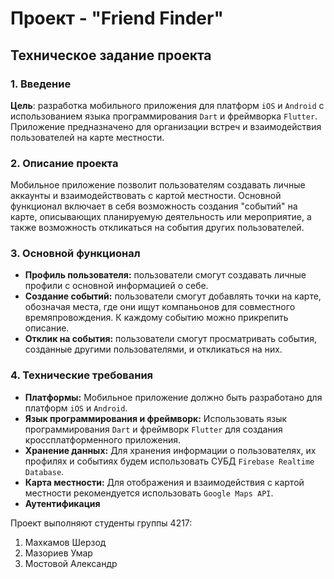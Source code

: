 # Проект - "Friend Finder"

## Техническое задание проекта
### 1. Введение

**Цель**: разработка мобильного приложения для платформ `iOS` и `Android` с использованием языка программирования `Dart` и фреймворка `Flutter`. Приложение предназначено для организации встреч и взаимодействия пользователей на карте местности.

### 2. Описание проекта

Мобильное приложение позволит пользователям создавать личные аккаунты и взаимодействовать с картой местности. Основной функционал включает в себя возможность создания "событий" на карте, описывающих планируемую деятельность или мероприятие, а также возможность откликаться на события других пользователей.

### 3. Основной функционал

- **Профиль пользователя:** пользователи смогут создавать личные профили с основной информацией о себе.
- **Создание событий:** пользователи смогут добавлять точки на карте, обозначая места, где они ищут компаньонов для совместного времяпровождения. К каждому событию можно прикрепить описание.
- **Отклик на события:** пользователи смогут просматривать события, созданные другими пользователями, и откликаться на них.

### 4. Технические требования

- **Платформы:** Мобильное приложение должно быть разработано для платформ `iOS` и `Android`.
- **Язык программирования и фреймворк:** Использовать язык программирования `Dart` и фреймворк `Flutter` для создания кроссплатформенного приложения.
- **Хранение данных:** Для хранения информации о пользователях, их профилях и событиях будем использовать СУБД `Firebase Realtime Database`.
- **Карта местности:** Для отображения и взаимодействия с картой местности рекомендуется использовать `Google Maps API`.
- **Аутентификация**

Проект выполняют студенты группы 4217:
1) Махкамов Шерзод
2) Мазориев Умар
3) Мостовой Александр
